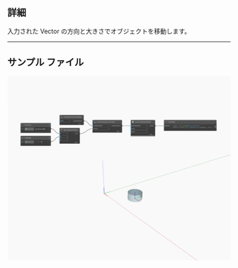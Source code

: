<!--- Autodesk.DesignScript.Geometry.CoordinateSystem.Translate(direction) --->
<!--- J6B66BZEMF27NPFMYVT6JCYWPDCWFILNXLELR2HGZK3CRUODWPUA --->
## 詳細
入力された Vector の方向と大きさでオブジェクトを移動します。
___
## サンプル ファイル

![Translate (direction)](./J6B66BZEMF27NPFMYVT6JCYWPDCWFILNXLELR2HGZK3CRUODWPUA_img.jpg)

